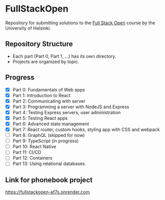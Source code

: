 # FullStackOpen

Repository for submitting solutions to the [Full Stack Open](https://fullstackopen.com/en/) course by the University of Helsinki.

## Repository Structure

- Each part (Part 0, Part 1, ...) has its own directory.
- Projects are organized by topic.

## Progress

- [x] Part 0: Fundamentals of Web apps
- [x] Part 1: Introduction to React
- [x] Part 2: Communicating with server
- [x] Part 3: Programming a server with NodeJS and Express
- [x] Part 4: Testing Express servers, user administration
- [x] Part 5: Testing React apps
- [x] Part 6: Advanced state management
- [x] Part 7: React router, custom hooks, styling app with CSS and webpack
- [ ] Part 8: GraphQL (skipped for now)
- [ ] Part 9: TypeScript (in progress)
- [ ] Part 10: React Native
- [ ] Part 11: CI/CD
- [ ] Part 12: Containers
- [ ] Part 13: Using relational databases

## Link for phonebook project

https://fullstackopen-af7s.onrender.com
